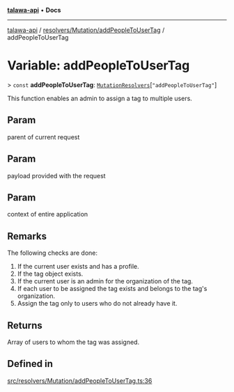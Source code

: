 [**talawa-api**](../../../../README.md) • **Docs**

***

[talawa-api](../../../../modules.md) / [resolvers/Mutation/addPeopleToUserTag](../README.md) / addPeopleToUserTag

# Variable: addPeopleToUserTag

\> `const` **addPeopleToUserTag**: [`MutationResolvers`](../../../../types/generatedGraphQLTypes/type-aliases/MutationResolvers.md)\[`"addPeopleToUserTag"`\]

This function enables an admin to assign a tag to multiple users.

## Param

parent of current request

## Param

payload provided with the request

## Param

context of entire application

## Remarks

The following checks are done:
1. If the current user exists and has a profile.
2. If the tag object exists.
3. If the current user is an admin for the organization of the tag.
4. If each user to be assigned the tag exists and belongs to the tag's organization.
5. Assign the tag only to users who do not already have it.

## Returns

Array of users to whom the tag was assigned.

## Defined in

[src/resolvers/Mutation/addPeopleToUserTag.ts:36](https://github.com/PalisadoesFoundation/talawa-api/blob/a6e7ac91b581c9109559657faf0f934f3eb41fe7/src/resolvers/Mutation/addPeopleToUserTag.ts#L36)
